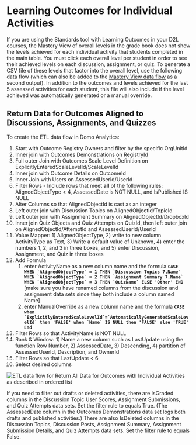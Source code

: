 # Learning Outcomes for Individual Activities

If you are using the Standards tool with Learning Outcomes in your D2L courses, the Mastery View of overall levels in the grade book does not show the levels achieved for each individual activity that students completed in the main table. You must click each overall level per student in order to see their achieved levels on each discussion, assignment, or quiz. To generate a CSV file of these levels that factor into the overall level, use the following data flow (which can also be added to the [Mastery View data flow](https://github.com/jenniferwagner18/brightspace-etl-dataflows/blob/main/mastery-view.md) as a second output). In addition to the outcomes and levels achieved for the last 5 assessed activities for each student, this file will also include if the level achieved was automatically generated or a manual override.

## Return Data for Outcomes Aligned to Discussions, Assignments, and Quizzes

To create the ETL data flow in Domo Analytics: 

1. Start with Outcome Registry Owners and filter by the specific OrgUnitId
2. Inner join with Outcomes Demonstrations on RegistryId
3. Full outer Join with Outcomes Scale Level Definition on ExplicitlyEnteredScaleLevelId/ScaleLevelId
4. Inner join with Outcome Details on OutcomeId
5. Inner Join with Users on AssessedUserId/UserId
6. Filter Rows - Include rows that meet **all** of the following rules: AlignedObjectType < 4, AssessedDate is NOT NULL, and IsPublished IS NULL
7. Alter Columns so that AlignedObjectId is cast as an integer
8. Left outer join with Discussion Topics on AlignedObjectId/TopicId
9. Left outer join with Assignment Summary on AlignedObjectId/DropboxId
10. Inner join Quiz Objects and Quiz Attempts on QuizId, then left outer join on AlignedObjectId/AttemptId and AssessedUserId/UserId
11. Value Mapper: 1) AlignedObjectType, 2) write to new column ActivityType as Text, 3) Write a default value of Unknown, 4) enter the numbers 1, 2, and 3 in three boxes, and 5) enter Discussion, Assignment, and Quiz in three boxes
12. Add Formula
    1. enter ActivityName as a new column name and the formula **``CASE WHEN `AlignedObjectType` = 1 THEN `Discussion Topics 7.Name` WHEN `AlignedObjectType` = 2 THEN `Assignment Summary 7.Name` WHEN `AlignedObjectType` = 3 THEN `QuizName` ELSE 'Other' END``** [make sure you have renamed columns from the discussion and assignment data sets since they both include a column named Name]
    2. enter ManualOverride as a new column name and the formula **``CASE when `ExplicitlyEnteredScaleLevelId`=`AutomaticallyGeneratedScaleLevelId` then 'FALSE' when `Name` IS NULL then 'FALSE' else 'TRUE' End``**
13. Filter Rows so that ActivityName is NOT NULL
14. Rank & Window: 1) Name a new column such as LastUpdate using the function Row Number, 2) AssessedDate, 3) Descending, 4) partition of AssessedUserId, Description, and OwnerId
15. Filter Rows so that LastUpdate < 6
16. Select desired columns

![ETL data flow for Return All Data for Outcomes with Individual Activities as described in ordered list](https://jenniferlynnwagner.com/img/etl/domo-etl-outcomes-tools.png)

If you need to filter out drafts or deleted activities, there are IsGraded columns in the Discussion Topic User Scores, Assignment Submissions, and Quiz Attempts data sets. Set the filter rule to equals True. (The AssessedDate column in the Outcomes Demonstrations data set logs both drafts and published activities.) There are also IsDeleted columns in the Discussion Topics, Discussion Posts, Assignment Summary, Assignment Submission Details, and Quiz Attempts data sets. Set the filter rule to equals False.
